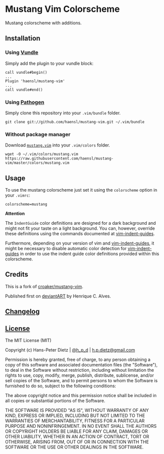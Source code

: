# Mustang Vim Colorscheme
Mustang colorscheme with additions.

## Installation

### Using **[Vundle](https://github.com/VundleVim/Vundle.vim)**
Simply add the plugin to your vundle block:

  ```
call vundle#begin()
  ...
  Plugin 'haensl/mustang-vim'
  ...
call vundle#end()
  ```

###  Using **[Pathogen](https://github.com/tpope/vim-pathogen)**
  Simply clone this repository into your `.vim/bundle` folder.

  ```
  git clone git://github.com/haensl/mustang-vim.git ~/.vim/bundle
  ```

### Without package manager
  Download [`mustang.vim`](https://raw.githubusercontent.com/haensl/mustang-vim/master/colors/mustang.vim) into your `.vim/colors` folder.

  ```
  wget -O ~/.vim/colors/mustang.vim https://raw.githubusercontent.com/haensl/mustang-vim/master/colors/mustang.vim
  ```

## Usage
  To use the mustang colorscheme just set it using the `colorscheme` option in your `.vimrc`:
  ```
  colorscheme=mustang
  ```
  
  **Attention** 
  
  The `IndentGuide` color definitions are designed for a dark background and might not fit your taste on a light background. You can, however, override these definitions using the commands documented at [vim-indent-guides](https://github.com/nathanaelkane/vim-indent-guides). 
  
  Furthermore, depending on your version of vim and [vim-indent-guides](https://github.com/nathanaelkane/vim-indent-guides), it might be necessary to disable automatic color detection for [vim-indent-guides](https://github.com/nathanaelkane/vim-indent-guides) in order to use the indent guide color definitions provided within this colorscheme.

## Credits
  This is a fork of [croaker/mustang-vim](https://github.com/croaker/mustang-vim).

  Published first on [deviantART](http://hcalves.deviantart.com/art/Mustang-Vim-Colorscheme-98974484) by Henrique C. Alves.

## [Changelog](CHANGELOG.md)

## [License](LICENSE)

The MIT License (MIT)

  Copyright (c) Hans-Peter Dietz | [@h_p_d](https://twitter.com/h_p_d) | [h.p.dietz@gmail.com](mailto:h.p.dietz@gmail.com)

  Permission is hereby granted, free of charge, to any person obtaining a copy of this software and associated documentation files (the "Software"), to deal in the Software without restriction, including without limitation the rights to use, copy, modify, merge, publish, distribute, sublicense, and/or sell copies of the Software, and to permit persons to whom the Software is furnished to do so, subject to the following conditions:

  The above copyright notice and this permission notice shall be included in all copies or substantial portions of the Software.

  THE SOFTWARE IS PROVIDED "AS IS", WITHOUT WARRANTY OF ANY KIND, EXPRESS OR IMPLIED, INCLUDING BUT NOT LIMITED TO THE WARRANTIES OF MERCHANTABILITY, FITNESS FOR A PARTICULAR PURPOSE AND NONINFRINGEMENT. IN NO EVENT SHALL THE AUTHORS OR COPYRIGHT HOLDERS BE LIABLE FOR ANY CLAIM, DAMAGES OR OTHER LIABILITY, WHETHER IN AN ACTION OF CONTRACT, TORT OR OTHERWISE, ARISING FROM, OUT OF OR IN CONNECTION WITH THE SOFTWARE OR THE USE OR OTHER DEALINGS IN THE SOFTWARE.

